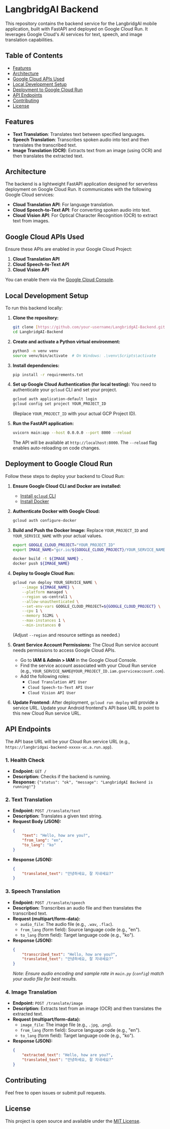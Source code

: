 # LangbridgAI Backend

This repository contains the backend service for the LangbridgAI mobile application, built with FastAPI and deployed on Google Cloud Run. It leverages Google Cloud's AI services for text, speech, and image translation capabilities.

## Table of Contents

- [Features](#features)
- [Architecture](#architecture)
- [Google Cloud APIs Used](#google-cloud-apis-used)
- [Local Development Setup](#local-development-setup)
- [Deployment to Google Cloud Run](#deployment-to-google-cloud-run)
- [API Endpoints](#api-endpoints)
- [Contributing](#contributing)
- [License](#license)

## Features

- **Text Translation**: Translates text between specified languages.
- **Speech Translation**: Transcribes spoken audio into text and then translates the transcribed text.
- **Image Translation (OCR)**: Extracts text from an image (using OCR) and then translates the extracted text.

## Architecture

The backend is a lightweight FastAPI application designed for serverless deployment on Google Cloud Run. It communicates with the following Google Cloud services:

- **Cloud Translation API**: For language translation.
- **Cloud Speech-to-Text API**: For converting spoken audio into text.
- **Cloud Vision API**: For Optical Character Recognition (OCR) to extract text from images.

## Google Cloud APIs Used

Ensure these APIs are enabled in your Google Cloud Project:

1.  **Cloud Translation API**
2.  **Cloud Speech-to-Text API**
3.  **Cloud Vision API**

You can enable them via the [Google Cloud Console](https://console.cloud.google.com/apis/library).

## Local Development Setup

To run this backend locally:

1.  **Clone the repository:**
    ```bash
    git clone [https://github.com/your-username/LangbridgAI-Backend.git](https://github.com/your-username/LangbridgAI-Backend.git)
    cd LangbridgAI-Backend
    ```

2.  **Create and activate a Python virtual environment:**
    ```bash
    python3 -m venv venv
    source venv/bin/activate  # On Windows: .\venv\Scripts\activate
    ```

3.  **Install dependencies:**
    ```bash
    pip install -r requirements.txt
    ```

4.  **Set up Google Cloud Authentication (for local testing):**
    You need to authenticate your `gcloud` CLI and set your project.
    ```bash
    gcloud auth application-default login
    gcloud config set project YOUR_PROJECT_ID
    ```
    (Replace `YOUR_PROJECT_ID` with your actual GCP Project ID).

5.  **Run the FastAPI application:**
    ```bash
    uvicorn main:app --host 0.0.0.0 --port 8000 --reload
    ```
    The API will be available at `http://localhost:8000`. The `--reload` flag enables auto-reloading on code changes.

## Deployment to Google Cloud Run

Follow these steps to deploy your backend to Cloud Run:

1.  **Ensure Google Cloud CLI and Docker are installed:**
    * [Install `gcloud` CLI](https://cloud.google.com/sdk/docs/install)
    * [Install Docker](https://docs.docker.com/get-docker/)

2.  **Authenticate Docker with Google Cloud:**
    ```bash
    gcloud auth configure-docker
    ```

3.  **Build and Push the Docker Image:**
    Replace `YOUR_PROJECT_ID` and `YOUR_SERVICE_NAME` with your actual values.
    ```bash
    export GOOGLE_CLOUD_PROJECT="YOUR_PROJECT_ID"
    export IMAGE_NAME="gcr.io/${GOOGLE_CLOUD_PROJECT}/YOUR_SERVICE_NAME:latest"

    docker build -t ${IMAGE_NAME} .
    docker push ${IMAGE_NAME}
    ```

4.  **Deploy to Google Cloud Run:**
    ```bash
    gcloud run deploy YOUR_SERVICE_NAME \
        --image ${IMAGE_NAME} \
        --platform managed \
        --region us-central1 \
        --allow-unauthenticated \
        --set-env-vars GOOGLE_CLOUD_PROJECT=${GOOGLE_CLOUD_PROJECT} \
        --cpu 1 \
        --memory 512Mi \
        --max-instances 1 \
        --min-instances 0
    ```
    (Adjust `--region` and resource settings as needed.)

5.  **Grant Service Account Permissions:**
    The Cloud Run service account needs permissions to access Google Cloud APIs.
    - Go to **IAM & Admin > IAM** in the Google Cloud Console.
    - Find the service account associated with your Cloud Run service (e.g., `YOUR_SERVICE_NAME@YOUR_PROJECT_ID.iam.gserviceaccount.com`).
    - Add the following roles:
        - `Cloud Translation API User`
        - `Cloud Speech-to-Text API User`
        - `Cloud Vision API User`

6.  **Update Frontend:**
    After deployment, `gcloud run deploy` will provide a service URL. Update your Android frontend's API base URL to point to this new Cloud Run service URL.

## API Endpoints

The API base URL will be your Cloud Run service URL (e.g., `https://langbridgai-backend-xxxxx-uc.a.run.app`).

### 1. Health Check
- **Endpoint:** `GET /`
- **Description:** Checks if the backend is running.
- **Response:** `{"status": "ok", "message": "LangbridgAI Backend is running!"}`

### 2. Text Translation
- **Endpoint:** `POST /translate/text`
- **Description:** Translates a given text string.
- **Request Body (JSON):**
    ```json
    {
        "text": "Hello, how are you?",
        "from_lang": "en",
        "to_lang": "ko"
    }
    ```
- **Response (JSON):**
    ```json
    {
        "translated_text": "안녕하세요, 잘 지내세요?"
    }
    ```

### 3. Speech Translation
- **Endpoint:** `POST /translate/speech`
- **Description:** Transcribes an audio file and then translates the transcribed text.
- **Request (multipart/form-data):**
    - `audio_file`: The audio file (e.g., `.wav`, `.flac`).
    - `from_lang` (form field): Source language code (e.g., "en").
    - `to_lang` (form field): Target language code (e.g., "ko").
- **Response (JSON):**
    ```json
    {
        "transcribed_text": "Hello, how are you?",
        "translated_text": "안녕하세요, 잘 지내세요?"
    }
    ```
    *Note: Ensure audio encoding and sample rate in `main.py` (`config`) match your audio file for best results.*

### 4. Image Translation
- **Endpoint:** `POST /translate/image`
- **Description:** Extracts text from an image (OCR) and then translates the extracted text.
- **Request (multipart/form-data):**
    - `image_file`: The image file (e.g., `.jpg`, `.png`).
    - `from_lang` (form field): Source language code (e.g., "en").
    - `to_lang` (form field): Target language code (e.g., "ko").
- **Response (JSON):**
    ```json
    {
        "extracted_text": "Hello, how are you?",
        "translated_text": "안녕하세요, 잘 지내세요?"
    }
    ```

## Contributing

Feel free to open issues or submit pull requests.

## License

This project is open source and available under the [MIT License](LICENSE).
